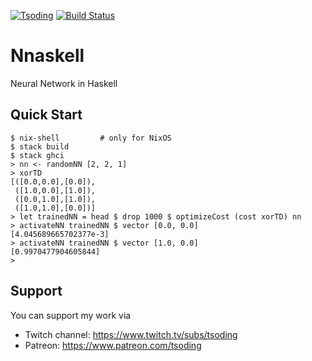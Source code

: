 [![Tsoding](https://img.shields.io/badge/twitch.tv-tsoding-purple?logo=twitch&style=for-the-badge)](https://www.twitch.tv/tsoding)
[![Build Status](https://travis-ci.org/tsoding/nnaskell.svg?branch=master)](https://travis-ci.org/tsoding/nnaskell)

# Nnaskell

Neural Network in Haskell

## Quick Start

```console
$ nix-shell         # only for NixOS
$ stack build
$ stack ghci
> nn <- randomNN [2, 2, 1]
> xorTD
[([0.0,0.0],[0.0]),
 ([1.0,0.0],[1.0]),
 ([0.0,1.0],[1.0]),
 ([1.0,1.0],[0.0])]
> let trainedNN = head $ drop 1000 $ optimizeCost (cost xorTD) nn
> activateNN trainedNN $ vector [0.0, 0.0]
[4.045689665702377e-3]
> activateNN trainedNN $ vector [1.0, 0.0]
[0.9970477904605844]
>
```

## Support

You can support my work via

- Twitch channel: https://www.twitch.tv/subs/tsoding
- Patreon: https://www.patreon.com/tsoding
